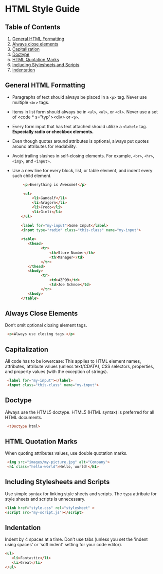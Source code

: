 # HTML Style Guide
## Table of Contents

1. [General HTML Formatting](#general-html-formatting)
2. [Always close elements](#always-close-elements)
3. [Capitalization](#capitalization)
4. [Doctype](#doctype)
5. [HTML Quotation Marks](#html-quotation-marks)
6. [Including Stylesheets and Scripts](#including-stylesheets-and-scripts)
7. [Indentation](#indentation)

## General HTML Formatting

* Paragraphs of text should always be placed in a <code>&lt;p&gt;</code> tag. Never use multiple <code>&lt;br&gt;</code> tags.
* Items in list form should always be in <code>&lt;ul&gt;</code>, <code>&lt;ol&gt;</code>, or <code>&lt;dl&gt;</code>. Never use a set of <code * s="typ">&lt;div&gt;</code> or <code>&lt;p&gt;</code>.
* Every form input that has text attached should utilize a <code >&lt;label&gt;</code> tag. <strong>Especially radio or checkbox elements.</strong>
* Even though quotes around attributes is optional, always put quotes around attributes for readability.
* Avoid trailing slashes in self-closing elements. For example, <code >&lt;br&gt;</code>, <code c>&lt;hr&gt;</code>, <code>&lt;img&gt;</code>, and <code>&lt;input&gt;</code>.
* Use a new line for every block, list, or table element, and indent every such child element.
  
   ```html
        <p>Everything is Awesome!</p>
       
        <ul>
            <li>Gandalf</li>
            <li>Aragorn</li>
            <li>Frodo</li>
            <li>Gimli</li>
       </ul>
    
       <label for="my-input">Some Input</label>
       <input type="radio" class="this-class" name="my-input">
    
       <table>
          <thead>
                <tr>
                    <th>Store Number</th>
                    <th>Manager</td>
                </tr>
          </thead>
          <tbody>
                <tr>
                    <td>AZP99</td>
                    <td>Joe Schmoe</td>
                </tr>
          <tbody>
       </table>
   ```
   
## Always Close Elements
Don’t omit optional closing element tags.
   ```html
    <p>Always use closing tags.</p>
   ```
   
## Capitalization
All code has to be lowercase: This applies to HTML element names, attributes, attribute values (unless text/CDATA), CSS selectors, properties, and property values (with the exception of strings).</p>
   ```html
    <label for="my-input"></label>
    <input class="this-class" name="my-input">
   ```
   
## Doctype
Always use the HTML5 doctype. HTML5 (HTML syntax) is preferred for all HTML documents.
   ```html
    <!Doctype html>
   ```

## HTML Quotation Marks
When quoting attributes values, use double quotation marks.
   ```html
    <img src="images/my-picture.jpg" alt="Company"> 
    <h1 class="hello-world">Hello, world!</h1>
```
## Including Stylesheets and Scripts
Use simple syntax for linking style sheets and scripts. The <code class="typ">type</code> attribute for style sheets and scripts is unnecessary.
   ```html
   <link href="style.css" rel="stylesheet" >
   <script src="my-script.js"></script>
```
## Indentation
Indent by 4 spaces at a time. Don't use tabs (unless you set the 'indent using spaces' or 'soft indent' setting for your code editor).
   ```html
   <ul>
      <li>Fantastic</li>
      <li>Great</li>
   </ul> 
```
